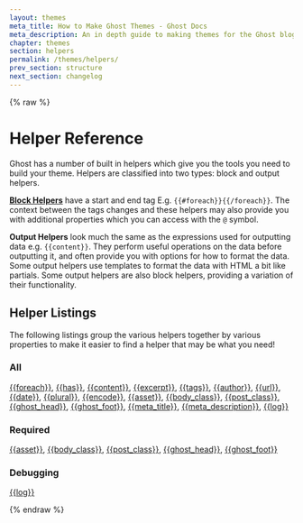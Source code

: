 ```yaml
---
layout: themes
meta_title: How to Make Ghost Themes - Ghost Docs
meta_description: An in depth guide to making themes for the Ghost blogging platform. Everything you need to know to build themes for Ghost.
chapter: themes
section: helpers
permalink: /themes/helpers/
prev_section: structure
next_section: changelog
---
```


{% raw %}

# Helper Reference

Ghost has a number of built in helpers which give you the tools you need to build your theme. Helpers are classified into two types: block and output helpers.

**[Block Helpers](http://handlebarsjs.com/block_helpers.html)** have a start and end tag E.g. `{{#foreach}}{{/foreach}}`. The context between the tags changes and these helpers may also provide you with additional properties which you can access with the `@` symbol.

**Output Helpers** look much the same as the expressions used for outputting data e.g. `{{content}}`. They perform useful operations on the data before outputting it, and often provide you with options for how to format the data. Some output helpers use templates to format the data with HTML a bit like partials. Some output helpers are also block helpers, providing a variation of their functionality.


## Helper Listings

The following listings group the various helpers together by various properties to make it easier to find a helper
that may be what you need!


### All
[{{foreach}}](/themes/helpers/foreach/), [{{has}}](/themes/helpers/has/), [{{content}}](/themes/helpers/content/),
[{{excerpt}}](/themes/helpers/excerpt/), [{{tags}}](/themes/helpers/tags/), [{{author}}](/themes/helpers/author/),
[{{url}}](/themes/helpers/url/), [{{date}}](/themes/helpers/date/), [{{plural}}](/themes/helpers/plural/),
[{{encode}}](/themes/helpers/encode/), [{{asset}}](/themes/helpers/asset/),
[{{body_class}}](/themes/helpers/body_class/), [{{post_class}}](/themes/helpers/post_class/),
[{{ghost_head}}](/themes/helpers/ghost_head/), [{{ghost_foot}}](/themes/helpers/ghost_foot/),
[{{meta_title}}](/themes/helpers/meta_title/), [{{meta_description}}](/themes/helpers/meta_description/),
[{{log}}](/themes/helpers/log/)

### Required

[{{asset}}](/themes/helpers/asset/), [{{body_class}}](/themes/helpers/body_class/),
[{{post_class}}](/themes/helpers/post_class/), [{{ghost_head}}](/themes/helpers/ghost_head/),
[{{ghost_foot}}](/themes/helpers/ghost_foot/)

### Debugging

[{{log}}](/themes/helpers/log/)


{% endraw %}